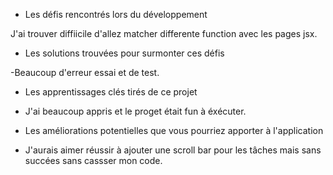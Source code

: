 - Les défis rencontrés lors du développement

J'ai trouver diffiicile d'allez matcher differente function avec les pages jsx.

- Les solutions trouvées pour surmonter ces défis

-Beaucoup d'erreur essai et de test. 

- Les apprentissages clés tirés de ce projet

- J'ai beaucoup appris et le proget était fun à éxécuter.

- Les améliorations potentielles que vous pourriez apporter à l'application

- J'aurais aimer réussir à ajouter une scroll bar pour les tâches mais sans succées sans cassser mon code.